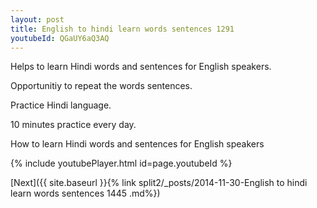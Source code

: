 ```yaml
---
layout: post
title: English to hindi learn words sentences 1291 
youtubeId: QGaUY6aQ3AQ
---
```

 
 
Helps to learn Hindi words and sentences for English speakers.

Opportunitiy to repeat the words sentences. 

Practice Hindi language. 
 
10 minutes practice every day. 
 
How to learn Hindi words and sentences for English speakers 
 
{% include youtubePlayer.html id=page.youtubeId %}
 
 
[Next]({{ site.baseurl }}{% link  split2/_posts/2014-11-30-English to hindi learn words sentences 1445 .md%})
 
